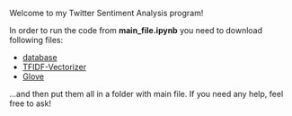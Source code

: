 Welcome to my Twitter Sentiment Analysis program!

In order to run the code from **main_file.ipynb** you need to download following files:
- [database](https://www.kaggle.com/datasets/kazanova/sentiment140)
- [TFIDF-Vectorizer](https://drive.google.com/file/d/0B7XkCwpI5KDYNlNUTTlSS21pQmM/view?resourcekey=0-wjGZdNAUop6WykTtMip30g)
- [Glove](https://www.kaggle.com/datasets/thanakomsn/glove6b300dtxt)

...and then put them all in a folder with main file. If you need any help, feel free to ask!